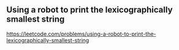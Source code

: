 ## Using a robot to print the lexicographically smallest string
https://leetcode.com/problems/using-a-robot-to-print-the-lexicographically-smallest-string
